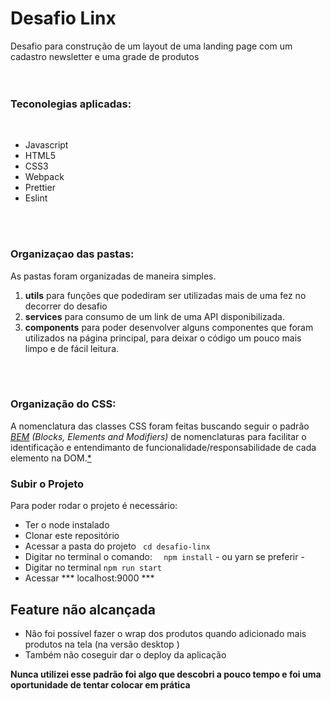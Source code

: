 # Desafio Linx

Desafio para construção de um layout de uma landing page com um cadastro newsletter e uma grade de produtos
  <br/>
  <br/>
  <br/>
### Teconolegias aplicadas: 
  
  <br/>
  
* Javascript 
* HTML5
* CSS3
* Webpack
* Prettier
* Eslint

<br/> 
<br/> 

### Organizaçao das pastas:
As pastas foram organizadas de maneira simples. <br/>

1. **utils** para funções que podediram ser utilizadas mais de uma fez no decorrer do desafio
2. **services** para consumo de um link de uma API disponibilizada.
3. **components** para poder desenvolver alguns componentes que foram utilizados na página principal, para deixar o código um pouco mais limpo e de fácil leitura.

<br/>
<br/> 

### Organização do CSS:

A nomenclatura das classes CSS foram feitas buscando seguir o padrão *[BEM](http://getbem.com/introduction/) (Blocks, Elements and Modifiers)*  de nomenclaturas para facilitar o identificação e entendimanto de funcionalidade/responsabilidade  de cada elemento na DOM.<a href="#obs">*</a>
<br/>

### Subir o Projeto

  Para poder rodar o projeto é necessário:
   
   * Ter o node instalado
   * Clonar este repositório 
   * Acessar a pasta do projeto ``` cd desafio-linx```
   * Digitar no terminal o comando: 
   ```  npm install```  - ou yarn se preferir -
   * Digitar no terminal ``` npm run start ``` 
   * Acessar *** localhost:9000 ***


## Feature não alcançada
  * Não foi possível fazer o wrap dos produtos quando adicionado mais produtos na tela (na versão desktop )
  * Também não coseguir dar o deploy da aplicação


<p id="obs"><strong>Nunca utilizei esse padrão foi algo que descobri a pouco tempo e foi uma oportunidade de tentar colocar em prática</strong></p>

